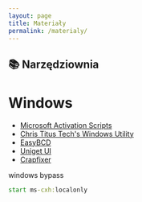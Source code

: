 ```yaml
---
layout: page
title: Materiały
permalink: /materialy/
---
```


## 📚 Narzędziownia
# Windows
- [Microsoft Activation Scripts](https://github.com/massgravel/Microsoft-Activation-Scripts/)
- [Chris Titus Tech's Windows Utility](https://github.com/ChrisTitusTech/winutil)
- [EasyBCD](https://neosmart.net/EasyBCD/)
- [Uniget UI](https://www.marticliment.com/unigetui/)
- [Crapfixer](https://github.com/builtbybel/Crapfixer)


windows bypass
```cmd
start ms-cxh:localonly
```
